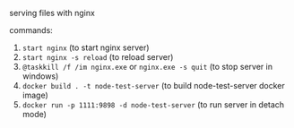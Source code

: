 serving files with nginx

commands:

<ol>
<li><code>start nginx</code> (to start nginx server)</li>
<li><code>start nginx -s reload</code> (to reload server)</li>
<li><code>@taskkill /f /im nginx.exe</code> or <code>nginx.exe -s quit</code> (to stop server in windows)</li>
<li><code>docker build . -t node-test-server</code> (to build node-test-server docker image)</li>
<li><code>docker run -p 1111:9898 -d node-test-server</code> (to run server in detach mode)</li>
</ol>